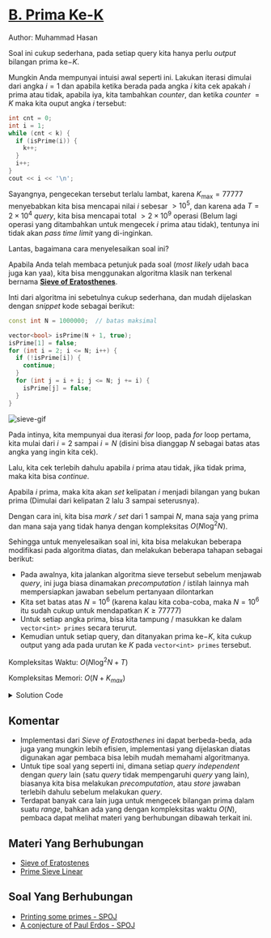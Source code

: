 # [B. Prima Ke-K](https://tlx.toki.id/courses/competitive/chapters/02/problems/B)

Author: Muhammad Hasan

Soal ini cukup sederhana, pada setiap query kita hanya perlu *output* bilangan prima ke$-K$.

Mungkin Anda mempunyai intuisi awal seperti ini. Lakukan iterasi dimulai dari angka $i = 1$ dan apabila ketika berada pada angka $i$ kita cek apakah $i$ prima atau tidak, apabila iya, kita tambahkan *counter*, dan ketika *counter* $=K$ maka kita ouput angka $i$ tersebut:

```c++
int cnt = 0;
int i = 1;
while (cnt < k) {
  if (isPrime(i)) {
    k++;
  }
  i++;
}
cout << i << '\n';
```

Sayangnya, pengecekan tersebut terlalu lambat, karena $K_{\max} = 77777$ menyebabkan kita bisa mencapai nilai $i$ sebesar $> 10^5$, dan karena ada $T = 2 \times 10^4$ *query*, kita bisa mencapai total $> 2 \times 10^9$ operasi (Belum lagi operasi yang ditambahkan untuk mengecek $i$ prima atau tidak), tentunya ini tidak akan *pass time limit* yang di-inginkan.

Lantas, bagaimana cara menyelesaikan soal ini?

Apabila Anda telah membaca petunjuk pada soal (*most likely* udah baca juga kan yaa), kita bisa menggunakan algoritma klasik nan terkenal bernama [**Sieve of Eratosthenes**](https://en.wikipedia.org/wiki/Sieve_of_Eratosthenes).

Inti dari algoritma ini sebetulnya cukup sederhana, dan mudah dijelaskan dengan *snippet* kode sebagai berikut:
```c++
const int N = 1000000;  // batas maksimal

vector<bool> isPrime(N + 1, true);
isPrime[1] = false;
for (int i = 2; i <= N; i++) {
  if (!isPrime[i]) {
    continue;
  }
  for (int j = i + i; j <= N; j += i) {
    isPrime[j] = false;
  }
}
```

![sieve-gif](https://upload.wikimedia.org/wikipedia/commons/b/b9/Sieve_of_Eratosthenes_animation.gif)

Pada intinya, kita mempunyai dua iterasi *for* loop, pada *for* loop pertama, kita mulai dari $i = 2$ sampai $i = N$ (disini bisa dianggap $N$ sebagai batas atas angka yang ingin kita cek).

Lalu, kita cek terlebih dahulu apabila $i$ prima atau tidak, jika tidak prima, maka kita bisa *continue*.

Apabila $i$ prima, maka kita akan *set* kelipatan $i$ menjadi bilangan yang bukan prima (Dimulai dari kelipatan $2$ lalu $3$ sampai seterusnya).

Dengan cara ini, kita bisa *mark / set* dari $1$ sampai $N$, mana saja yang prima dan mana saja yang tidak hanya dengan kompleksitas $O(N \log^2 N)$.

Sehingga untuk menyelesaikan soal ini, kita bisa melakukan beberapa modifikasi pada algoritma diatas, dan melakukan beberapa tahapan sebagai berikut:

- Pada awalnya, kita jalankan algoritma sieve tersebut sebelum menjawab *query*, ini juga biasa dinamakan *precomputation* / istilah lainnya mah mempersiapkan jawaban sebelum pertanyaan dilontarkan
- Kita set batas atas $N = 10^6$ (karena kalau kita coba-coba, maka $N=10^6$ itu sudah cukup untuk mendapatkan $K \geq 77777$)
- Untuk setiap angka prima, bisa kita tampung / masukkan ke dalam `vector<int> primes` secara terurut.
- Kemudian untuk setiap query, dan ditanyakan prima ke$-K$, kita cukup output yang ada pada urutan ke $K$ pada `vector<int> primes` tersebut.

Kompleksitas Waktu: $O(N \log^2 N + T)$

Kompleksitas Memori: $O(N + K_{max})$

<details>
  <summary>Solution Code</summary>

```c++
#include <bits/stdc++.h>

using namespace std;

const int N = 1000000;

int main() {
  ios_base::sync_with_stdio(0);
  cin.tie(0);
  cout.tie(0);

  vector<int> primes;
  vector<bool> isPrime(N + 1, true);
  isPrime[1] = false;
  for (int i = 2; i < N; i++) {
    if (!isPrime[i]) {
      continue;
    }
    primes.emplace_back(i);
    for (int j = i + i; j < N; j += i) {
      isPrime[j] = false;
    }
  }
  int t;
  cin >> t;
  while (t--) {
    int k;
    cin >> k;
    cout << primes[k - 1] << '\n';
  }

  return 0;
}
```
</details>

## Komentar
    
- Implementasi dari *Sieve of Eratosthenes* ini dapat berbeda-beda, ada juga yang mungkin lebih efisien, implementasi yang dijelaskan diatas digunakan agar pembaca bisa lebih mudah memahami algoritmanya.
- Untuk tipe soal yang seperti ini, dimana setiap *query independent* dengan *query* lain (satu *query* tidak mempengaruhi *query* yang lain), biasanya kita bisa melakukan *precomputation*, atau *store* jawaban terlebih dahulu sebelum melakukan *query*.
- Terdapat banyak cara lain juga untuk mengecek bilangan prima dalam suatu *range*, bahkan ada yang dengan kompleksitas waktu $O(N)$, pembaca dapat melihat materi yang berhubungan dibawah terkait ini.
    
## Materi Yang Berhubungan

- [Sieve of Eratostenes](https://cp-algorithms.com/algebra/sieve-of-eratosthenes.html)
- [Prime Sieve Linear](https://cp-algorithms.com/algebra/prime-sieve-linear.html)

## Soal Yang Berhubungan

- [Printing some primes - SPOJ](https://www.spoj.com/problems/TDPRIMES/)
- [A conjecture of Paul Erdos - SPOJ](https://www.spoj.com/problems/HS08PAUL/)

